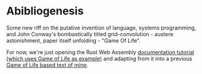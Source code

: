 # Abibliogenesis

Some new riff on the putative invention of language, systems programming, and John Conway's bombastically titled grid-convolution - austere astonishment, paper itself unfolding - "Game Of Life".

For now, we're just opening the Rust Web Assembly [documentation tutorial (which uses Game of Life as example)](https://rustwasm.github.io/docs/book/game-of-life/implementing.html) and adapting from it into a previous [Game of Life based text of mine](https://taper.badquar.to/2/ohellohi_iliehide.html).  